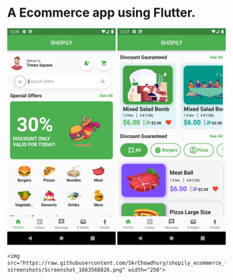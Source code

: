 # A Ecommerce app using Flutter.


<p>
  <img src="https://raw.githubusercontent.com/SkrChowdhury/shopily_ecommerce_flutter/main/app-screenshots/Screenshot_1663568813.png" width="250">

  <img src="https://raw.githubusercontent.com/SkrChowdhury/shopily_ecommerce_flutter/main/app-screenshots/Screenshot_1663568821.png" width="250">
                                                                                                                                               
    <img src="https://raw.githubusercontent.com/SkrChowdhury/shopily_ecommerce_flutter/main/app-screenshots/Screenshot_1663568826.png" width="250">
</p>
